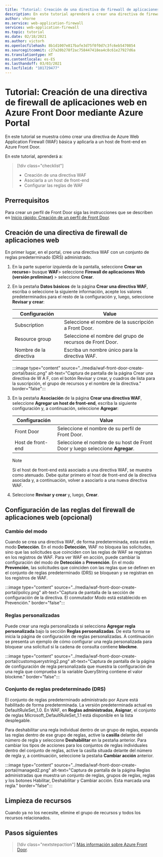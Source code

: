 ```yaml
---
title: 'Tutorial: Creación de una directiva de firewall de aplicaciones web para Azure Front Door: Azure Portal'
description: En este tutorial aprenderá a crear una directiva de firewall de aplicaciones web (WAF) mediante Azure Portal.
author: vhorne
ms.service: web-application-firewall
services: web-application-firewall
ms.topic: tutorial
ms.date: 02/18/2021
ms.author: victorh
ms.openlocfilehash: 8b1d1007e817bafe3d75f0f0d7c3fc6eb5470854
ms.sourcegitcommit: c27a20b278f2ac758447418ea4c8c61e27927d6a
ms.translationtype: HT
ms.contentlocale: es-ES
ms.lasthandoff: 03/03/2021
ms.locfileid: "101729477"
---
```

# <a name="tutorial-create-a-web-application-firewall-policy-on-azure-front-door-using-the-azure-portal"></a>Tutorial: Creación de una directiva de firewall de aplicaciones web en Azure Front Door mediante Azure Portal

En este tutorial se muestra cómo crear una directiva de Azure Web Application Firewall (WAF) básica y aplicarla a un host de front-end en Azure Front Door.

En este tutorial, aprenderá a:

> [!div class="checklist"]
> * Creación de una directiva WAF
> * Asociarla a un host de front-end
> * Configurar las reglas de WAF

## <a name="prerequisites"></a>Prerrequisitos

Para crear un perfil de Front Door siga las instrucciones que se describen en [Inicio rápido: Creación de un perfil de Front Door](../../frontdoor/quickstart-create-front-door.md). 

## <a name="create-a-web-application-firewall-policy"></a>Creación de una directiva de firewall de aplicaciones web

En primer lugar, en el portal, cree una directiva WAF con un conjunto de reglas predeterminado (DRS) administrado. 

1. En la parte superior izquierda de la pantalla, seleccione **Crear un recurso**> busque **WAF**> seleccione **Firewall de aplicaciones Web (versión preliminar)** > seleccione  **Crear**.
2. En la pestaña **Datos básicos** de la página **Crear una directiva WAF**, escriba o seleccione la siguiente información, acepte los valores predeterminados para el resto de la configuración y, luego, seleccione **Revisar y crear**:

    | Configuración                 | Value                                              |
    | ---                     | ---                                                |
    | Subscription            |Seleccione el nombre de la suscripción a Front Door.|
    | Resource group          |Seleccione el nombre del grupo de recursos de Front Door.|
    | Nombre de la directiva             |Escriba un nombre único para la directiva WAF.|

   :::image type="content" source="../media/waf-front-door-create-portal/basic.png" alt-text="Captura de pantalla de la página Crear una directiva de W A F, con el botón Revisar y crear, y cuadros de lista para la suscripción, el grupo de recursos y el nombre de la directiva." border="false":::

3. En la pestaña **Asociación** de la página **Crear una directiva WAF**, seleccione **Agregar un host de front-end**, escriba la siguiente configuración y, a continuación, seleccione **Agregar**:

    | Configuración                 | Value                                              |
    | ---                     | ---                                                |
    | Front Door              | Seleccione el nombre de su perfil de Front Door.|
    | Host de front-end           | Seleccione el nombre de su host de Front Door y luego seleccione **Agregar**.|
    
    > [!NOTE]
    > Si el host de front-end está asociado a una directiva WAF, se muestra como atenuado. Debe quitar primero el host de front-end de la directiva asociada y, a continuación, volver a asociarlo a una nueva directiva WAF.
1. Seleccione **Revisar y crear** y, luego, **Crear**.

## <a name="configure-web-application-firewall-rules-optional"></a>Configuración de las reglas del firewall de aplicaciones web (opcional)

### <a name="change-mode"></a>Cambio del modo

Cuando se crea una directiva WAF, de forma predeterminada, esta está en modo **Detección**. En el modo **Detección**, WAF no bloquea las solicitudes, sino que las solicitudes que coinciden con las reglas de WAF se registran en los registros de WAF.
Para ver WAF en acción, puede cambiar la configuración del modo de **Detección** a **Prevención**. En el modo **Prevención**, las solicitudes que coinciden con las reglas que se definen en el conjunto de reglas predeterminado (DRS) se bloquean y se registran en los registros de WAF.

 :::image type="content" source="../media/waf-front-door-create-portal/policy.png" alt-text="Captura de pantalla de la sección de configuración de la directiva. El conmutador Modo está establecido en Prevención." border="false":::

### <a name="custom-rules"></a>Reglas personalizadas

Puede crear una regla personalizada si selecciona **Agregar regla personalizada** bajo la sección **Reglas personalizadas**. De esta forma se inicia la página de configuración de reglas personalizadas. A continuación se presenta un ejemplo de cómo configurar una regla personalizada para bloquear una solicitud si la cadena de consulta contiene **blockme**.

:::image type="content" source="../media/waf-front-door-create-portal/customquerystring2.png" alt-text="Captura de pantalla de la página de configuración de regla personalizada que muestra la configuración de una regla que comprueba si la variable QueryString contiene el valor blockme." border="false":::

### <a name="default-rule-set-drs"></a>Conjunto de reglas predeterminado (DRS)

El conjunto de reglas predeterminado administrado por Azure está habilitado de forma predeterminada. La versión predeterminada actual es DefaultRuleSet_1.0. En WAF, en **Reglas administradas**, **Asignar**, el conjunto de reglas Microsoft_DefaultRuleSet_1.1 está disponible en la lista desplegable.

Para deshabilitar una regla individual dentro de un grupo de reglas, expanda las reglas dentro de ese grupo de reglas, active la **casilla** delante del número de regla y seleccione **Deshabilitar** en la pestaña anterior. Para cambiar los tipos de acciones para los conjuntos de reglas individuales dentro del conjunto de reglas, active la casilla situada delante del número de regla y, a continuación, seleccione la pestaña **Cambiar acción** anterior.

 :::image type="content" source="../media/waf-front-door-create-portal/managed2.png" alt-text="Captura de pantalla de la página Reglas administradas que muestra un conjunto de reglas, grupos de reglas, reglas y los botones Habilitar, Deshabilitar y Cambiar acción. Esta marcada una regla." border="false":::

## <a name="clean-up-resources"></a>Limpieza de recursos

Cuando ya no los necesite, elimine el grupo de recursos y todos los recursos relacionados.

## <a name="next-steps"></a>Pasos siguientes

> [!div class="nextstepaction"]
> [Más información sobre Azure Front Door](../../frontdoor/front-door-overview.md).
